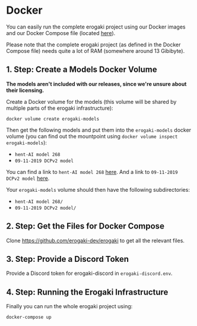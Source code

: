 # Docker

You can easily run the complete erogaki project using our Docker images and our Docker Compose file (located [here](https://github.com/erogaki-dev/erogaki)).

Please note that the complete erogaki project (as defined in the Docker Compose file) needs quite a lot of RAM (somewhere around 13 Gibibyte).

## 1. Step: Create a Models Docker Volume

**The models aren't included with our releases, since we're unsure about their licensing.**

Create a Docker volume for the models (this volume will be shared by multiple parts of the erogaki infrastructure):

```
docker volume create erogaki-models
```

Then get the following models and put them into the `erogaki-models` docker volume (you can find out the mountpoint using `docker volume inspect erogaki-models`):

- `hent-AI model 268`
- `09-11-2019 DCPv2 model`

You can find a link to `hent-AI model 268` [here](https://github.com/erogaki-dev/hent-AI/blob/master/README.md#the-model).
And a link to `09-11-2019 DCPv2 model` [here](https://github.com/erogaki-dev/DeepCreamPy/blob/master/docs/INSTALLATION.md).

Your `erogaki-models` volume should then have the following subdirectories:

- `hent-AI model 268/`
- `09-11-2019 DCPv2 model/`

## 2. Step: Get the Files for Docker Compose

Clone <https://github.com/erogaki-dev/erogaki> to get all the relevant files.

## 3. Step: Provide a Discord Token

Provide a Discord token for erogaki-discord in `erogaki-discord.env`.

## 4. Step: Running the Erogaki Infrastructure

Finally you can run the whole erogaki project using:

```
docker-compose up
```
